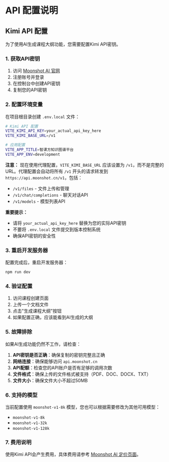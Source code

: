 # API 配置说明

## Kimi API 配置

为了使用AI生成课程大纲功能，您需要配置Kimi API密钥。

### 1. 获取API密钥

1. 访问 [Moonshot AI 官网](https://platform.moonshot.cn/)
2. 注册账号并登录
3. 在控制台中创建API密钥
4. 复制您的API密钥

### 2. 配置环境变量

在项目根目录创建 `.env.local` 文件：

```bash
# Kimi API 配置
VITE_KIMI_API_KEY=your_actual_api_key_here
VITE_KIMI_BASE_URL=/v1

# 应用配置
VITE_APP_TITLE=智课方知识图谱平台
VITE_APP_ENV=development
```

**注意：** 现在使用代理配置，`VITE_KIMI_BASE_URL` 应该设置为 `/v1`，而不是完整的URL。代理配置会自动将所有 `/v1` 开头的请求转发到 `https://api.moonshot.cn/v1`，包括：
- `/v1/files` - 文件上传和管理
- `/v1/chat/completions` - 聊天对话API
- `/v1/models` - 模型列表API

**重要提示：**
- 请将 `your_actual_api_key_here` 替换为您的实际API密钥
- 不要将 `.env.local` 文件提交到版本控制系统
- 确保API密钥的安全性

### 3. 重启开发服务器

配置完成后，重启开发服务器：

```bash
npm run dev
```

### 4. 验证配置

1. 访问课程创建页面
2. 上传一个文档文件
3. 点击"生成课程大纲"按钮
4. 如果配置正确，应该能看到AI生成的大纲

### 5. 故障排除

如果AI生成功能仍然不工作，请检查：

1. **API密钥是否正确**：确保复制的密钥完整且正确
2. **网络连接**：确保能够访问 `api.moonshot.cn`
3. **API配额**：检查您的API账户是否有足够的调用次数
4. **文件格式**：确保上传的文件格式被支持（PDF、DOC、DOCX、TXT）
5. **文件大小**：确保文件大小不超过50MB

### 6. 支持的模型

当前配置使用 `moonshot-v1-8k` 模型，您也可以根据需要修改为其他可用模型：

- `moonshot-v1-8k`
- `moonshot-v1-32k`
- `moonshot-v1-128k`

### 7. 费用说明

使用Kimi API会产生费用，具体费用请参考 [Moonshot AI 定价页面](https://platform.moonshot.cn/pricing)。
